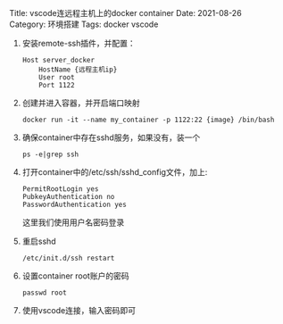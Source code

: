 Title: vscode连远程主机上的docker container 
Date: 2021-08-26  
Category: 环境搭建
Tags: docker vscode



1. 安装remote-ssh插件，并配置：

   ```
   Host server_docker
       HostName {远程主机ip}
       User root
       Port 1122
   ```
2. 创建并进入容器，并开启端口映射
   ```
   docker run -it --name my_container -p 1122:22 {image} /bin/bash
   ```
3. 确保container中存在sshd服务，如果没有，装一个
   ```
   ps -e|grep ssh
   ```
4. 打开container中的/etc/ssh/sshd_config文件，加上:
   ```
   PermitRootLogin yes
   PubkeyAuthentication no
   PasswordAuthentication yes
   ```
   这里我们使用用户名密码登录
   
5. 重启sshd
   ```
   /etc/init.d/ssh restart
   ```
   
6. 设置container root账户的密码
   ```
   passwd root
   ```
   
7. 使用vscode连接，输入密码即可
